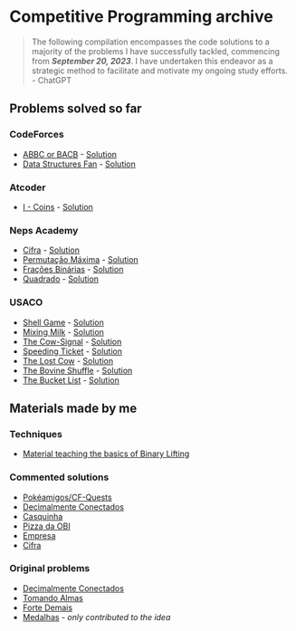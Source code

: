 # Competitive Programming archive
> The following compilation encompasses the code solutions to a majority of the problems I have successfully tackled, commencing from _**September 20, 2023**_. I have undertaken this endeavor as a strategic method to facilitate and motivate my ongoing study efforts.  
> \- ChatGPT

## Problems solved so far

### CodeForces
- [ABBC or BACB](https://codeforces.com/problemset/problem/1873/G) - [Solution](CodeForces/ABBC%20or%20BACB/main.cpp)
- [Data Structures Fan](https://codeforces.com/problemset/problem/1872/E) - [Solution](CodeForces/Data%20Structures%20Fan/main.cpp)

### Atcoder
- [I - Coins](https://atcoder.jp/contests/dp/tasks/dp_i) - [Solution](AtCoder/I%20-%20Coins/main.cpp)

### Neps Academy
- [Cifra](https://neps.academy/br/competition/1732/exercise/2509) - [Solution](Neps%20Academy/Cifra/main.cpp)
- [Permutação Máxima](https://neps.academy/br/competition/1732/exercise/2507) - [Solution](Neps%20Academy/Frações%20Binárias/main.cpp)
- [Frações Binárias](https://neps.academy/br/competition/1732/exercise/2473) - [Solution](Neps%20Academy/Permutação%20Máxima/main.cpp)
- [Quadrado](https://neps.academy/br/exercise/2174) - [Solution](Neps%20Academy/Quadrado/main.cpp)

### USACO
- [Shell Game](http://www.usaco.org/index.php?page=viewproblem2&cpid=891) - [Solution](USACO/Shell%20Game/main.cpp)
- [Mixing Milk](http://www.usaco.org/index.php?page=viewproblem2&cpid=855) - [Solution](USACO/Mixing%20Milk/main.cpp)
- [The Cow-Signal](http://www.usaco.org/index.php?page=viewproblem2&cpid=665) - [Solution](USACO/The%20Cow-Signal/)
- [Speeding Ticket](http://www.usaco.org/index.php?page=viewproblem2&cpid=568) - [Solution](USACO/Speeding%20Ticket/main.cpp)
- [The Lost Cow](http://www.usaco.org/index.php?page=viewproblem2&cpid=735) - [Solution](USACO/The%20Lost%20Cow/main.cpp)
- [The Bovine Shuffle](http://www.usaco.org/index.php?page=viewproblem2&cpid=760) - [Solution](USACO/The%20Bovine%20Shuffle/main.cpp)
- [The Bucket List](http://www.usaco.org/index.php?page=viewproblem2&cpid=856) - [Solution](USACO/The%20Bucket%20List/main.cpp)

## Materials made by me

### Techniques
- [Material teaching the basics of Binary Lifting](https://noic.com.br/materiais-informatica/curso/binary-lifting/)

### Commented solutions
- [Pokéamigos/CF-Quests](https://noic.com.br/materiais-informatica/problemas-da-semana/iniciante-semana40/solucao/)
- [Decimalmente Conectados](https://noic.com.br/materiais-informatica/problemas-da-semana/iniciante-semana38/solucao/)
- [Casquinha](https://noic.com.br/materiais-informatica/comentario/cf-obi-2023/cf-obi-2023-pj/)
- [Pizza da OBI](https://noic.com.br/materiais-informatica/comentario/obi-2023/fase2-pj/)
- [Empresa](https://noic.com.br/materiais-informatica/comentario/obi-2023/obi-2023-fase-2-tipo-b-programacao-nivel-junior/)
- [Cifra](https://noic.com.br/materiais-informatica/comentario/oboi-2023/fase2-senior/)

### Original problems
- [Decimalmente Conectados](https://neps.academy/br/exercise/2324)
- [Tomando Almas](https://neps.academy/br/exercise/2496)
- [Forte Demais](https://neps.academy/br/exercise/2362)
- [Medalhas](https://neps.academy/br/exercise/2383) - _only contributed to the idea_